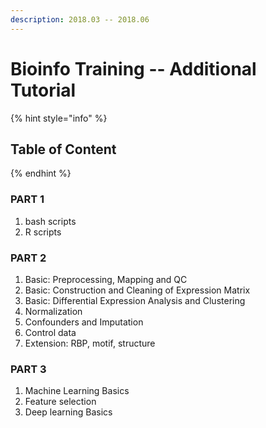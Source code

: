 ```yaml
---
description: 2018.03 -- 2018.06
---
```


# Bioinfo Training -- Additional Tutorial

{% hint style="info" %}
## **Table of Content**
{% endhint %}

### PART 1

1. bash scripts
2. R scripts

### PART 2

1. Basic: Preprocessing, Mapping and QC
2. Basic: Construction and Cleaning of Expression Matrix
3. Basic: Differential Expression Analysis and Clustering
4. Normalization
5. Confounders and Imputation
6. Control data
7. Extension: RBP, motif, structure

### PART 3

1. Machine Learning Basics
2. Feature selection
3. Deep learning Basics

